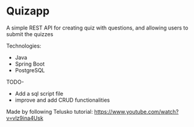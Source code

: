 # Quizapp

A simple REST API for creating quiz with questions, and allowing users to submit the quizzes

Technologies:
- Java
- Spring Boot
- PostgreSQL

TODO-
- Add a sql script file
- improve and add CRUD functionalities

Made by following Telusko tutorial: https://www.youtube.com/watch?v=vlz9ina4Usk
